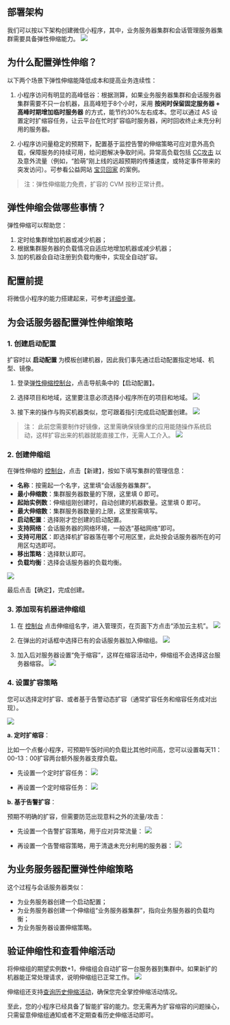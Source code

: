 
## 部署架构
我们可以按以下架构创建微信小程序，其中，业务服务器集群和会话管理服务器集群需要具备弹性伸缩能力。
![](http://imgcache.tce.fsphere.cn/static/imgcache.qq.com/open_proj/proj_qcloud_v2/gateway/solution/css/img/wx/fw-pic.png)

## 为什么配置弹性伸缩？

以下两个场景下弹性伸缩能降低成本和提高业务连续性：

1. 小程序访问有明显的高峰低谷：根据测算，如果业务服务器集群和会话服务器集群需要不只一台机器，且高峰短于8个小时，采用 **按闲时保留固定服务器 + 高峰时期增加临时服务器** 的方式，能节约30%左右成本。您可以通过 AS 设置定时扩缩容任务，让云平台在忙时扩容临时服务器，闲时回收终止未充分利用的服务器。

2. 小程序访问量稳定的预期下，配置基于监控告警的伸缩策略可应对意外高负载，保障服务的持续可用，给问题解决争取时间。异常高负载包括 [CC攻击](http://baike.baidu.com/link?url=aSNcL5Q_xzDxPvFYRU3qbS11NIQXD5vwvI5yxtJTVlL0xhjAaLntwmDHVW8buUlH4bbNJqMzCPp8b1N2LX-OnwAUR3MnE9GhH-F7fomUac3) 以及意外流量（例如，“脸萌”刚上线的远超预期的传播速度，或特定事件带来的突发访问）。可参看公益网站 [宝贝回家](http://tce.fsphere.cn/community/article/651089001483090830) 的案例。

>注：弹性伸缩能力免费，扩容的 CVM 按秒正常计费。

## 弹性伸缩会做哪些事情？

弹性伸缩可以帮助您：
1. 定时给集群增加机器或减少机器；
2. 根据集群服务器的负载情况自适应地增加机器或减少机器；
3. 加的机器会自动注册到负载均衡中，实现全自动扩容。


## 配置前提
将微信小程序的能力搭建起来，可参考[详细步骤](http://console.tce.fsphere.cn/la/guide)。

## 为会话服务器配置弹性伸缩策略

### 1. 创建启动配置

扩容时以 **启动配置** 为模板创建机器，因此我们事先通过启动配置指定地域、机型、镜像。

1. 登录[弹性伸缩控制台](http://console.tce.fsphere.cn/autoscaling/config)，点击导航条中的【启动配置】。

2. 选择项目和地域，这里要注意必须选择小程序所在的项目和地域。
![](http://imgcache.tce.fsphere.cn/static/mc.qcloudimg.com/static/img/653ebf516d940a90fd79728e5d319cdc/image.png)

3. 接下来的操作与购买机器类似，您可跟着指引完成启动配置创建。
![](http://imgcache.tce.fsphere.cn/static/mc.qcloudimg.com/static/img/4cecf25e8ad9caa67271159c67d0b770/image.png)

>注：
>此前您需要制作好镜像，这里需确保镜像里的应用能随操作系统启动，这样扩容出来的机器就能直接工作，无需人工介入。
![](http://imgcache.tce.fsphere.cn/static/camo.githubusercontent.com/c58d92b133f44b3d70a0936cf4d6f087e7e0d3ee/68747470733a2f2f6d632e71636c6f7564696d672e636f6d2f7374617469632f696d672f33663363343433316137353637656261323565383633356537383865353962612f392e706e67)

### 2. 创建伸缩组

在弹性伸缩的 [控制台](http://console.tce.fsphere.cn/autoscaling)，点击【新建】，按如下填写集群的管理信息：

- **名称**：按需起一个名字，这里填“会话服务器集群”。
- **最小伸缩数**：集群服务器数量的下限，这里填 0 即可。
- **起始实例数**：伸缩组刚创建时，自动创建的机器数量。这里填 0 即可。
- **最大伸缩数**：集群服务器数量的上限，这里按需填写。
- **启动配置**：选择刚才您创建的启动配置。
- **支持网络**：会话服务器的网络环境，一般选“基础网络”即可。
- **支持可用区**：即选择机扩容器落在哪个可用区里，此处按会话服务器所在的可用区勾选即可。
- **移出策略**：选择默认即可。
- **负载均衡**：选择会话服务器的负载均衡。

![](http://imgcache.tce.fsphere.cn/static/mc.qcloudimg.com/static/img/f665314e51db863d3f57cd75534f69f6/932.jpg)

最后点击【确定】，完成创建。

### 3. 添加现有机器进伸缩组

1. 在 [控制台](http://console.tce.fsphere.cn/autoscaling)  点击伸缩组名字，进入管理页，在页面下方点击“添加云主机”。
![](http://imgcache.tce.fsphere.cn/static/mc.qcloudimg.com/static/img/8ed547b6d545cff5b6e22cd71a75402c/08.jpg)

2. 在弹出的对话框中选择已有的会话服务器加入伸缩组。
![](http://imgcache.tce.fsphere.cn/static/mc.qcloudimg.com/static/img/5c91d826a3aab5bbb478a1c0524302e8/08113043.jpg)

3. 加入后对服务器设置“免于缩容”，这样在缩容活动中，伸缩组不会选择这台服务器缩容。
![](http://imgcache.tce.fsphere.cn/static/mc.qcloudimg.com/static/img/62319473a1a05e98d51c64c22ca24424/0308113553.jpg)

### 4. 设置扩容策略
您可以选择定时扩容、或者基于告警动态扩容（通常扩容任务和缩容任务成对出现）。

![](http://imgcache.tce.fsphere.cn/static/mc.qcloudimg.com/static/img/41763806c8d05ae89128b5a87e772974/08121006.jpg)

**a. 定时扩缩容**：

比如一个点餐小程序，可预期午饭时间的负载比其他时间高，您可以设置每天11：00-13：00扩容两台额外服务器支撑负载。

- 先设置一个定时扩容任务：
![](http://imgcache.tce.fsphere.cn/static/mc.qcloudimg.com/static/img/d276c8d6924b4126a1532ddcefae8f0c/0170308120453.jpg)

- 再设置一个定时缩容任务：
![](http://imgcache.tce.fsphere.cn/static/mc.qcloudimg.com/static/img/ae7b0f21529d9f483a455e6148594926/20170308120822.jpg)

**b. 基于告警扩容**：

预期不明确的扩容，但需要防范出现意料之外的流量/攻击：

- 先设置一个告警扩容策略，用于应对异常流量：
![](http://imgcache.tce.fsphere.cn/static/mc.qcloudimg.com/static/img/d23dde14b8e12241d3315286682c2d8d/455.jpg)

- 再设置一个告警缩容策略，用于清退未充分利用的服务器：
![](http://imgcache.tce.fsphere.cn/static/mc.qcloudimg.com/static/img/92b7fccdfb2b863e4798574e0cb06bde/22630.jpg)


## 为业务服务器配置弹性伸缩策略

这个过程与会话服务器类似：

- 为业务服务器创建一个启动配置；
- 为业务服务器创建一个伸缩组“业务服务器集群”，指向业务服务器的负载均衡；
- 为业务服务器设置伸缩策略。

## 验证伸缩性和查看伸缩活动
将伸缩组的期望实例数+1，伸缩组会自动扩容一台服务器到集群中。如果新扩的机器能正常处理请求，说明伸缩组已正常工作。
![](http://imgcache.tce.fsphere.cn/static/mc.qcloudimg.com/static/img/665e029c6abfa6a7ef3f9063c88df486/05.jpg)

伸缩组还支持[查询历史伸缩活动](http://tce.fsphere.cn/document/product/377/3804)，确保您完全掌控伸缩活动情况。

至此，您的小程序已经具备了智能扩容的能力。您无需再为扩容缩容的问题操心，只需留意伸缩组通知或者不定期查看历史伸缩活动即可。
